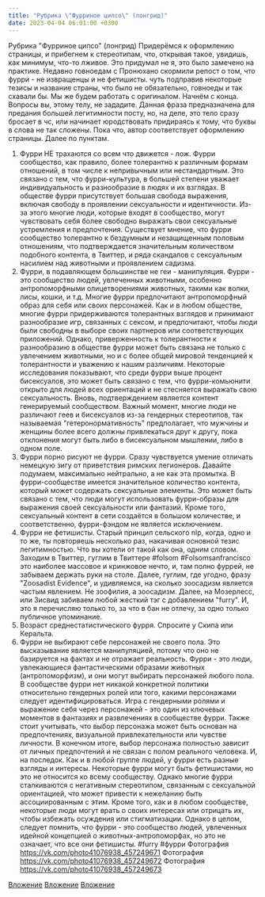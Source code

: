 ```yaml
---
title: "Рубрика \"Фурриное ципсо\" (лонгрид)"
date: 2023-04-04 06:01:00 +0300
---
```


Рубрика "Фурриное ципсо" (лонгрид)
Придерёмся к оформлению страницы, и прибегнем к стереотипам, что, открывая такое, увидишь, как минимум, что-то лживое. Это придумал не я, это было замечено на практике.
Недавно говноедам с Пронюхано скормили репост о том, что фурри - не извращенцы и не фетишисты. чуть подправив некоторые тезисы и название страны, что было не обязательно, говноеды и так схавали бы. Мы же будем работать с оригиналом.
Начнём с конца. Вопросы вы, этому телу, не зададите. Данная фраза предназначена для предания большей легитимности посту, но, на деле, это тело сразу бросает в чс, или начинает юродствовать придираясь к тому, что буквы в слова не так сложены. Пока что, автор соответствует оформлению страницы.
Далее по пунктам.
1. Фурри НЕ трахаются со всем что движется - лож.
Фурри сообщество, как правило, более толерантно к различным формам отношений, в том числе к непривычным или нестандартным. Это связано с тем, что фурри-культура, в большей степени уважает индивидуальность и разнообразие в людях и их взглядах. В обществе фурри присутствует большая свобода выражения, включая свободу в проявлении сексуальности и идентичности. Из-за этого многие люди, которые входят в сообщество, могут чувствовать себя более свободно выражать свои сексуальные устремления и предпочтения. Существует мнение, что фурри сообщество толерантно к бездумным и незащищенным половым отношениям, что подтверждается значительным количеством подобного контента, в Твиттер, и ряда скандалов с сексуальным насилием над животными и проявлением садизма.
2. Фурри, в подавляющем большинстве не геи - манипуляция.
Фурри - это сообщество людей, увлеченных животными, особенно антропоморфными олицетворениями животных, такими как волки, лисы, кошки, и т.д. Многие фурри предпочитают антропоморфный образ для себя или своих персонажей. Как и в любом обществе, многие фурри придерживаются толерантных взглядов и принимают разнообразие игр, связанных с сексом, и предпочитают, чтобы люди были свободны в выборе своих партнеров или соответствующих приложений. Однако, приверженность к толерантности к разнообразию в обществе фурри может быть связана не только с увлечением животными, но и с более общей мировой тенденцией к толерантности и уважению к нашим различиям.
Некоторые исследования показывают, что среди фурри выше процент бисексуалов, это может быть связано с тем, что фурри-комьюнити открыто для людей всех ориентаций и не стесняется выражать свою сексуальность. Вновь, подтверждением является контент генерируемый сообществом.
Важный момент, многие люди не различают геев и бисексуалов из-за гендерных стереотипов, так называемая "гетеронормативность" предполагает, что мужчины и женщины более всего должны привлекаться друг к другу, пока отклонения могут быть либо в бисексуальном мышлении, либо в одном поле.
3. Фурри порно рисуют не фурри.
Сразу чувствуется умение отличать немецкую зигу от приветствия римских легионеров. Давайте подумаем, максимально нейтрально, а не как эта промытка.
В фурри-сообществе имеется значительное количество контента, который может содержать сексуальные элементы. Это может быть связано с тем, что люди могут использовать фурри-образы для выражения своей сексуальности или фантазий. Кроме того, сексуальный контент в сети создаётся в большом количестве, и соответственно, фурри-фэндом не является исключением.
4. Фурри не фетишисты.
Старый принцип сельского nlp, когда, одно и то же, ты повторяешь несколько раз, накачивая основной тезис легитимностью. Что вы хотели от такой как она, одним словом. Заходим в Твиттер, гуглим в Твиттере #folsom #Folsomsanfrancisco это наиболее массовое и кринжовое нечто, и, там полно фуррей, не забываем держать руки на столе. Далее, гуглим, где угодно, фразу "Zoosadist Evidence", и удивляемся, на сколько зоосадизм является частым явлением. Не зоофилия, а зоосадизм. Далее, на Мозерлесс, или Зисвид забиваем любой жесткий тэг с добавлением "furry". И, это я перечисляю только то, за что в бан не отлечу, за одно только публичное упоминание.
5. Возраст среднестатистического фурря.
Спросите у Скипа или Керальта.
6. Фурри не выбирают себе персонажей не своего пола.
Это высказывание является манипуляцией, потому что оно не базируется на фактах и не отражает реальность. Фурри - это люди, увлекающиеся фантастическими образами животных (антропоморфизм), и они могут выбирать персонажей любого пола.
В сообществе фурри нет никакой конкретной политики относительно гендерных ролей или того, какими персонажами следует идентифицироваться. Игра с гендерными ролями и выражение себя через персонажей - это один из ключевых моментов в фантазиях и развлечениях в сообществе фурри. Также стоит учитывать, что выбор персонажа может быть основан на предпочтениях, визуальной привлекательности или чувстве личности. В конечном итоге, выбор персонажа полностью зависит от личных предпочтений и не связан с полом реального человека.
И, на последок.
Как и в любой группе людей, у фурри есть разные взгляды и интересы. Некоторые фурри могут быть фетишистами, но это не относится ко всему сообществу. Однако многие фурри сталкиваются с негативным стереотипом, связанным с сексуальной ориентацией, что может привести к нежеланию быть ассоциированным с этим. Кроме того, как и в любом сообществе, некоторые люди могут врать о своих интересах или отрицать их, чтобы избежать осуждения или стигматизации. Однако в целом, следует помнить, что фурри - это сообщество людей, увлеченных идейной концепцией о животных-антропоморфах, но это не означает, что все они фетишисты.
#furry #фурри
Фотография
https://vk.com/photo41076938_457249671
Фотография
https://vk.com/photo41076938_457249672
Фотография
https://vk.com/photo41076938_457249673

[Вложение](https://vk.com/photo41076938_457249671)
[Вложение](https://vk.com/photo41076938_457249672)
[Вложение](https://vk.com/photo41076938_457249673)
